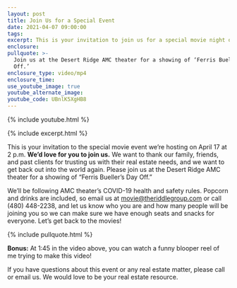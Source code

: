 ```yaml
---
layout: post
title: Join Us for a Special Event
date: 2021-04-07 09:00:00
tags:
excerpt: This is your invitation to join us for a special movie night on April 17!
enclosure:
pullquote: >-
  Join us at the Desert Ridge AMC theater for a showing of ‘Ferris Bueller’s Day
  Off.’
enclosure_type: video/mp4
enclosure_time:
use_youtube_image: true
youtube_alternate_image:
youtube_code: UBnlK5XgHB8
---
```

{% include youtube.html %}

{% include excerpt.html %}

This is your invitation to the special movie event we’re hosting on April 17 at 2 p.m. **We’d love for you to join us.** We want to thank our family, friends, and past clients for trusting us with their real estate needs, and we want to get back out into the world again. Please join us at the Desert Ridge AMC theater for a showing of “Ferris Bueller’s Day Off.”&nbsp;

We’ll be following AMC theater’s COVID-19 health and safety rules. Popcorn and drinks are included, so email us at [movie@theriddlegroup.com](mailto:movie@theriddlegroup.com)&nbsp;or call (480) 448-2238, and let us know who you are and how many people will be joining you so we can make sure we have enough seats and snacks for everyone. Let’s get back to the movies\!

{% include pullquote.html %}

**Bonus:** At 1:45 in the video above, you can watch a funny blooper reel of me trying to make this video\!&nbsp;

If you have questions about this event or any real estate matter, please call or email us. We would love to be your real estate resource.
